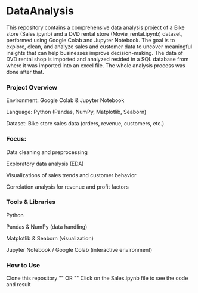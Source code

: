 # DataAnalysis
This repository contains a comprehensive data analysis project of a Bike store (Sales.ipynb) and a DVD rental store (Movie_rental.ipynb) dataset, performed using Google Colab and Jupyter Notebook. The goal is to explore, clean, and analyze sales and customer data to uncover meaningful insights that can help businesses improve decision-making. The data of DVD rental shop is imported and analyzed resided in a SQL database from where it was imported into an excel file. The whole analysis process was done after that.

### Project Overview
Environment: Google Colab & Jupyter Notebook

Language: Python (Pandas, NumPy, Matplotlib, Seaborn)

Dataset: Bike store sales data (orders, revenue, customers, etc.)

### Focus:
Data cleaning and preprocessing

Exploratory data analysis (EDA)

Visualizations of sales trends and customer behavior

Correlation analysis for revenue and profit factors

### Tools & Libraries
Python

Pandas & NumPy (data handling)

Matplotlib & Seaborn (visualization)

Jupyter Notebook / Google Colab (interactive environment)

### How to Use
Clone this repository "" OR ""
Click on the Sales.ipynb file to see the code and result
